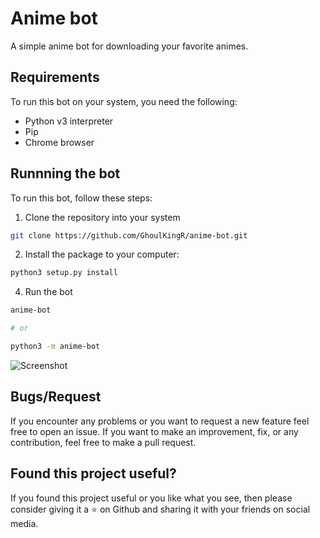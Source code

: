 # Anime bot

A simple anime bot for downloading your favorite animes.

## Requirements

To run this bot on your system, you need the following:
* Python v3 interpreter
* Pip
* Chrome browser

## Runnning the bot

To run this bot, follow these steps:

1. Clone the repository into your system
```bash
git clone https://github.com/GhoulKingR/anime-bot.git
```

2. Install the package to your computer:
```bash
python3 setup.py install
```

4. Run the bot
```bash
anime-bot

# or

python3 -m anime-bot
```

![Screenshot](/assets/screenshot.png)

## Bugs/Request

If you encounter any problems or you want to request a new feature feel free to open an issue. If you want to make an improvement, fix, or any contribution, feel free to make a pull request.

## Found this project useful?

If you found this project useful or you like what you see, then please consider giving it a ⭐ on Github and sharing it with your friends on social media.
